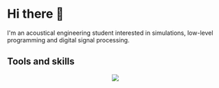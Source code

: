 # Hi there 👋

I'm an acoustical engineering student interested in simulations, low-level programming and digital signal processing.

## Tools and skills

<p align="center">
    <a href="https://go-skill-icons.vercel.app/">
        <img
            src="https://go-skill-icons.vercel.app/api/icons?i=cpp,c,matlab,cuda,python,latex,vscode,git,blender,sketchup,wsl"
        />
    </a>
</p>